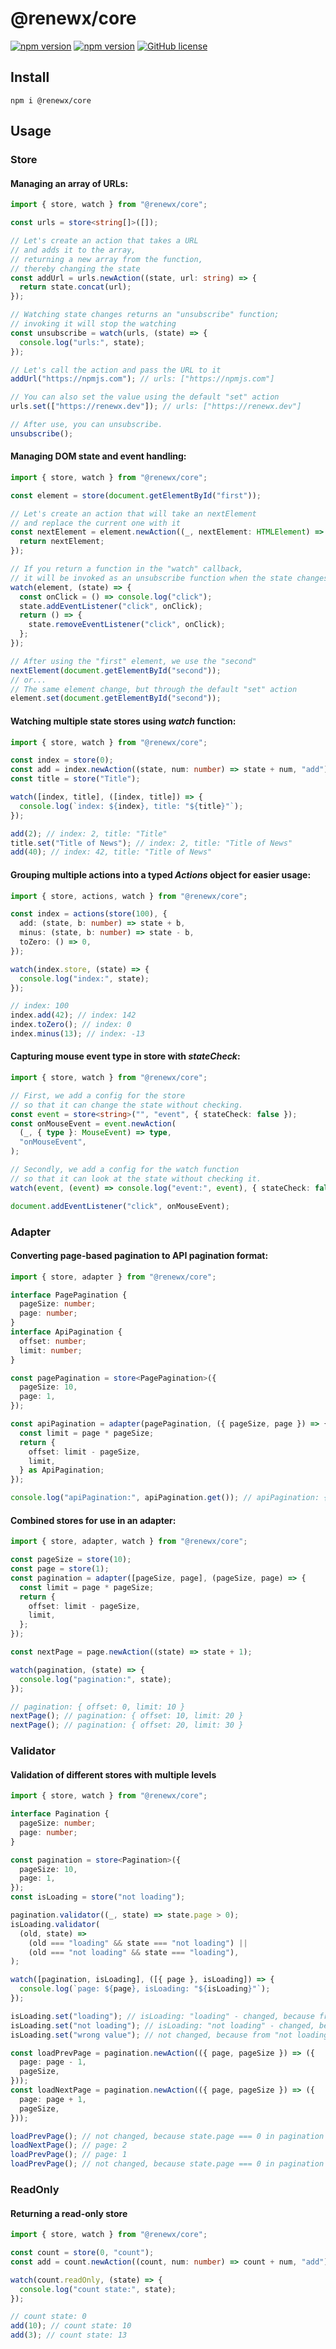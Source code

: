 # @renewx/core

[![npm version](https://img.shields.io/npm/v/@renewx/core.svg?style=flat)](https://www.npmjs.com/package/@renewx/core) [![npm version](https://deno.bundlejs.com/?q=@renewx/core&treeshake=[{+store,adapter,watch+}]&badge=)](https://www.npmjs.com/package/@renewx/core) [![GitHub license](https://img.shields.io/badge/license-MIT-blue.svg)](https://github.com/adv0cat/renewx/blob/main/LICENSE)

## Install

```shell
npm i @renewx/core
```

## Usage

### Store

#### Managing an array of URLs:

```ts
import { store, watch } from "@renewx/core";

const urls = store<string[]>([]);

// Let's create an action that takes a URL
// and adds it to the array,
// returning a new array from the function,
// thereby changing the state
const addUrl = urls.newAction((state, url: string) => {
  return state.concat(url);
});

// Watching state changes returns an "unsubscribe" function;
// invoking it will stop the watching
const unsubscribe = watch(urls, (state) => {
  console.log("urls:", state);
});

// Let's call the action and pass the URL to it
addUrl("https://npmjs.com"); // urls: ["https://npmjs.com"]

// You can also set the value using the default "set" action
urls.set(["https://renewx.dev"]); // urls: ["https://renewx.dev"]

// After use, you can unsubscribe.
unsubscribe();
```

#### Managing DOM state and event handling:

```ts
import { store, watch } from "@renewx/core";

const element = store(document.getElementById("first"));

// Let's create an action that will take an nextElement
// and replace the current one with it
const nextElement = element.newAction((_, nextElement: HTMLElement) => {
  return nextElement;
});

// If you return a function in the "watch" callback,
// it will be invoked as an unsubscribe function when the state changes.
watch(element, (state) => {
  const onClick = () => console.log("click");
  state.addEventListener("click", onClick);
  return () => {
    state.removeEventListener("click", onClick);
  };
});

// After using the "first" element, we use the "second"
nextElement(document.getElementById("second"));
// or...
// The same element change, but through the default "set" action
element.set(document.getElementById("second"));
```

#### Watching multiple state stores using _watch_ function:

```ts
import { store, watch } from "@renewx/core";

const index = store(0);
const add = index.newAction((state, num: number) => state + num, "add");
const title = store("Title");

watch([index, title], ([index, title]) => {
  console.log(`index: ${index}, title: "${title}"`);
});

add(2); // index: 2, title: "Title"
title.set("Title of News"); // index: 2, title: "Title of News"
add(40); // index: 42, title: "Title of News"
```

#### Grouping multiple actions into a typed _Actions_ object for easier usage:

```ts
import { store, actions, watch } from "@renewx/core";

const index = actions(store(100), {
  add: (state, b: number) => state + b,
  minus: (state, b: number) => state - b,
  toZero: () => 0,
});

watch(index.store, (state) => {
  console.log("index:", state);
});

// index: 100
index.add(42); // index: 142
index.toZero(); // index: 0
index.minus(13); // index: -13
```

#### Capturing mouse event type in store with _stateCheck_:

```ts
import { store, watch } from "@renewx/core";

// First, we add a config for the store
// so that it can change the state without checking.
const event = store<string>("", "event", { stateCheck: false });
const onMouseEvent = event.newAction(
  (_, { type }: MouseEvent) => type,
  "onMouseEvent",
);

// Secondly, we add a config for the watch function
// so that it can look at the state without checking it.
watch(event, (event) => console.log("event:", event), { stateCheck: false });

document.addEventListener("click", onMouseEvent);
```

### Adapter

#### Converting page-based pagination to API pagination format:

```ts
import { store, adapter } from "@renewx/core";

interface PagePagination {
  pageSize: number;
  page: number;
}
interface ApiPagination {
  offset: number;
  limit: number;
}

const pagePagination = store<PagePagination>({
  pageSize: 10,
  page: 1,
});

const apiPagination = adapter(pagePagination, ({ pageSize, page }) => {
  const limit = page * pageSize;
  return {
    offset: limit - pageSize,
    limit,
  } as ApiPagination;
});

console.log("apiPagination:", apiPagination.get()); // apiPagination: { offset: 0, limit: 10 }
```

#### Combined stores for use in an adapter:

```ts
import { store, adapter, watch } from "@renewx/core";

const pageSize = store(10);
const page = store(1);
const pagination = adapter([pageSize, page], (pageSize, page) => {
  const limit = page * pageSize;
  return {
    offset: limit - pageSize,
    limit,
  };
});

const nextPage = page.newAction((state) => state + 1);

watch(pagination, (state) => {
  console.log("pagination:", state);
});

// pagination: { offset: 0, limit: 10 }
nextPage(); // pagination: { offset: 10, limit: 20 }
nextPage(); // pagination: { offset: 20, limit: 30 }
```

### Validator

#### Validation of different stores with multiple levels

```ts
import { store, watch } from "@renewx/core";

interface Pagination {
  pageSize: number;
  page: number;
}

const pagination = store<Pagination>({
  pageSize: 10,
  page: 1,
});
const isLoading = store("not loading");

pagination.validator((_, state) => state.page > 0);
isLoading.validator(
  (old, state) =>
    (old === "loading" && state === "not loading") ||
    (old === "not loading" && state === "loading"),
);

watch([pagination, isLoading], ([{ page }, isLoading]) => {
  console.log(`page: ${page}, isLoading: "${isLoading}"`);
});

isLoading.set("loading"); // isLoading: "loading" - changed, because from "not loading" to "loading"
isLoading.set("not loading"); // isLoading: "not loading" - changed, because from "loading" to "not loading"
isLoading.set("wrong value"); // not changed, because from "not loading" to "wrong value"

const loadPrevPage = pagination.newAction(({ page, pageSize }) => ({
  page: page - 1,
  pageSize,
}));
const loadNextPage = pagination.newAction(({ page, pageSize }) => ({
  page: page + 1,
  pageSize,
}));

loadPrevPage(); // not changed, because state.page === 0 in pagination validator
loadNextPage(); // page: 2
loadPrevPage(); // page: 1
loadPrevPage(); // not changed, because state.page === 0 in pagination validator
```

### ReadOnly

#### Returning a read-only store

```ts
import { store, watch } from "@renewx/core";

const count = store(0, "count");
const add = count.newAction((count, num: number) => count + num, "add");

watch(count.readOnly, (state) => {
  console.log("count state:", state);
});

// count state: 0
add(10); // count state: 10
add(3); // count state: 13
```
